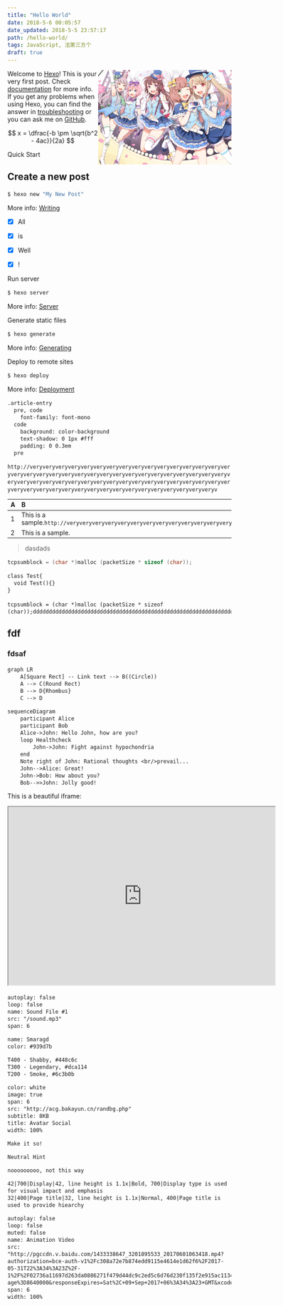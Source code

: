 ```yaml
---
title: "Hello World"
date: 2018-5-6 00:05:57
date_updated: 2018-5-5 23:57:17
path: /hello-world/
tags: JavaScript, 法第三方个
draft: true
---
```


![111](bg-2.jpg) Welcome to [Hexo](http://hexo.io/)! This is your very first post. Check [documentation](http://hexo.io/docs/) for more info. If you get any problems when using Hexo, you can find the answer in [troubleshooting](http://hexo.io/docs/troubleshooting.html) or you can ask me on [GitHub](https://github.com/hexojs/hexo/issues).

$$
x = \dfrac{-b \pm \sqrt{b^2 - 4ac}}{2a}
$$

Quick Start

## Create a new post

<style>
    img[alt="111"] {
        width: 300px;
        float: right ;
        clear: right ;
    }
</style>

``` bash
$ hexo new "My New Post"
```

More info: [Writing](http://hexo.io/docs/writing.html)

- [x] All
- [x] is
- [x] Well
- [x] !


Run server

``` bash
$ hexo server
```

More info: [Server](http://hexo.io/docs/server.html)

Generate static files

``` bash
$ hexo generate
```

More info: [Generating](http://hexo.io/docs/generating.html)

Deploy to remote sites

``` bash
$ hexo deploy
```

More info: [Deployment](http://hexo.io/docs/deployment.html)

```css{3}
.article-entry
  pre, code
    font-family: font-mono
  code
    background: color-background
    text-shadow: 0 1px #fff
    padding: 0 0.3em
  pre
 ```

 `http://veryveryveryveryveryveryveryveryveryveryveryveryveryveryveryveryveryveryveryveryveryveryveryveryveryveryveryveryveryveryveryveryveryveryveryveryveryveryveryveryveryveryveryveryveryveryveryveryveryveryveryveryveryveryveryveryveryveryveryveryveryveryveryveryveryveryveryv`

 <i class="fa fa-fort-awesome"></i>

| A | B |
|:-------- | :------- |
| 1 | This is a sample.`http://veryveryveryveryveryveryveryveryveryveryveryveryveryveryveryveryveryveryveryveryveryveryveryveryveryveryveryveryveryveryveryveryveryveryveryveryveryveryveryveryveryveryveryveryveryveryveryveryveryveryveryveryveryveryveryveryveryveryveryveryveryveryveryveryveryveryveryv` 
| 2 | This is a sample. |


>dasdads

```c
tcpsumblock = (char *)malloc (packetSize * sizeof (char));
```


```js{1,4}
class Test{
  void Test(){}
} 

tcpsumblock = (char *)malloc (packetSize * sizeof (char));ddddddddddddddddddddddddddddddddddddddddddddddddddddddddddddddd
```

## fdf

### fdsaf

```mermaid
graph LR
    A[Square Rect] -- Link text --> B((Circle))
    A --> C(Round Rect)
    B --> D{Rhombus}
    C --> D
```

```mermaid
sequenceDiagram
    participant Alice
    participant Bob
    Alice->John: Hello John, how are you?
    loop Healthcheck
        John->John: Fight against hypochondria
    end
    Note right of John: Rational thoughts <br/>prevail...
    John-->Alice: Great!
    John->Bob: How about you?
    Bob-->>John: Jolly good!
```

This is a beautiful iframe:

<iframe src="http://www.baidu.com/" width="600" height="400"></iframe>

```audio
autoplay: false
loop: false
name: Sound File #1
src: "/sound.mp3"
span: 6
```

```color
name: Smaragd
color: #939d7b
```

```color-palette
T400 - Shabby, #448c6c
T300 - Legendary, #dca114
T200 - Smoke, #6c3b0b
```

```download
color: white
image: true
span: 6
src: "http://acg.bakayun.cn/randbg.php"
subtitle: 8KB
title: Avatar Social
width: 100%
```

```hint|directive
Make it so!
```

```hint
Neutral Hint
```

```hint|warning
nooooooooo, not this way
```

```typography
42|700|Display|42, line height is 1.1x|Bold, 700|Display type is used for visual impact and emphasis
32|400|Page title|32, line height is 1.1x|Normal, 400|Page title is used to provide hiearchy
```

```video
autoplay: false
loop: false
muted: false
name: Animation Video
src: "http://pgccdn.v.baidu.com/1433338647_3201895533_20170601063418.mp4?authorization=bce-auth-v1%2Fc308a72e7b874edd9115e4614e1d62f6%2F2017-05-31T22%3A34%3A23Z%2F-1%2F%2F02736a11697d263da0886271f479d44dc9c2ed5c6d76d230f135f2e915ac1134&responseCacheControl=max-age%3D8640000&responseExpires=Sat%2C+09+Sep+2017+06%3A34%3A23+GMT&xcode=8819c6695b10432f4bdfb8ea24f47350d262a7c4b51fdd36&time=1525536483&_=1525453380361"
span: 6
width: 100%
```
